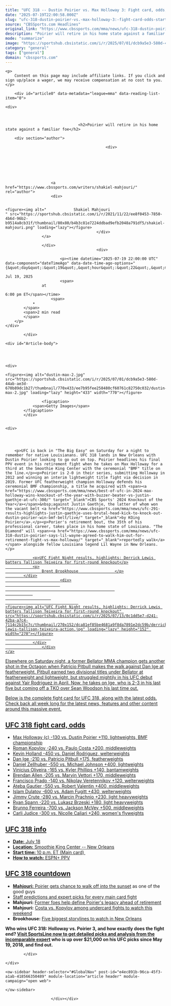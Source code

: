 ```yaml
---
title: "UFC 318 -- Dustin Poirier vs. Max Holloway 3: Fight card, odds, start time, location, date, complete guide"
date: "2025-07-19T22:00:58.000Z"
slug: "ufc-318-dustin-poirier-vs.-max-holloway-3:-fight-card-odds-start-time-location-date-complete-guide"
source: "CBSSports.com Headlines"
original_link: "https://www.cbssports.com/mma/news/ufc-318-dustin-poirier-vs-max-holloway-3-fight-card-odds-start-time-location-date-complete-guide/"
description: "Poirier will retire in his home state against a familiar foe"
mode: "summarize"
image: "https://sportshub.cbsistatic.com/i/r/2025/07/01/dcb9a5e3-580d-44ab-ae3d-670b89dc1b27/thumbnail/1200x675/a36aab5cc37110944bae161c25877c07/dustin-max-2.jpg"
category: "general"
tags: ["general"]
domain: "cbssports.com"
---
```

<div id="readability-page-1" class="page"><div id="page-content">
                                            







<div id="reading-list-items-container" data-component="articleProgressBar" data-article-progress-bar-options="{&quot;device&quot;:&quot;desktop&quot;,&quot;isAbTestActive&quot;:false,&quot;mode&quot;:&quot;progress&quot;,&quot;showGamblingAds&quot;:true,&quot;taboolaFrequency&quot;:3}">
                    
    <p>
        Content on this page may include affiliate links. If you click and sign up/place a wager, we may receive compensation at no cost to you.
    </p>
        
        <div id="article0" data-metadata="league=mma" data-reading-list-item="0">
            

<article>
                                            
    <div>
                            
        

                                    <h2>Poirier will retire in his home state against a familiar foe</h2>
                    
        <div section="author">
                                                            
                                                <div>
                                
                                                                            
    
                    
        
            
    
                        <a href="https://www.cbssports.com/writers/shakiel-mahjouri/" rel="author">
                        <div>
                                                                                                                        
        
    <figure><img alt="            Shakiel Mahjouri
    " src="https://sportshub.cbsistatic.com/i/r/2021/11/22/ee8f0453-7850-4b6d-96b2-b9514a8cb31f/thumbnail/80x80/b4b3c81e7224ddbad9efb2048a791df5/shakiel-mahjouri.png" loading="lazy"></figure>
                                            </div>
                    </a>
            
                    </div>
                                            <div>
                                                                                    
                            <p><time datetime="2025-07-19 22:00:00 UTC" data-component="dateTimeAgo" data-date-time-ago-options="{&quot;day&quot;:&quot;19&quot;,&quot;hour&quot;:&quot;22&quot;,&quot;min&quot;:&quot;00&quot;,&quot;month&quot;:&quot;7&quot;,&quot;year&quot;:&quot;2025&quot;,&quot;hideAfter24Hours&quot;:false}">
                    
    Jul 19, 2025
                            <span>
                    at
                            
    6:00 pm ET</span></time>
                        <span>
                •
            </span>
            <span>2 min read
            </span>
        </p>
    </div>
</div>

            </div>

    <div id="Article-body">
        
    
        
                
    <div>
                            
    <figure><img alt="dustin-max-2.jpg" src="https://sportshub.cbsistatic.com/i/r/2025/07/01/dcb9a5e3-580d-44ab-ae3d-670b89dc1b27/thumbnail/770x433/ee7b95fee258480cf60761c82750c032/dustin-max-2.jpg" loading="lazy" height="433" width="770"></figure>
        
                    <figcaption>
                <span>Getty Images</span>
            </figcaption>
            </div>

    
    <div>
        
        
                            
                
        <p>UFC is back in "The Big Easy" on Saturday for a night to remember for native Louisianans. UFC 318 lands in New Orleans with Dustin Poirier looking to go out on top. Poirier headlines his final PPV event in his retirement fight when he takes on Max Holloway for a third at the Smoothie King Center with the ceremonial "BMF" title on the line.</p><p>Poirier is 2-0 in their series, submitting Holloway in 2012 and winning an interim lightweight title fight via decision in 2019. Former UFC featherweight champion Holloway defends his ceremonial BMF championship, a title he acquired with <span><a href="https://www.cbssports.com/mma/news/best-of-ufc-in-2024-max-holloway-wins-knockout-of-the-year-with-buzzer-beater-vs-justin-gaethje-at-ufc-300/" target="_blank">CBS Sports' 2024 Knockout of the Year</a></span>&nbsp;against Justin Gaethje, the latter of whom won the vacant belt <a href="https://www.cbssports.com/mma/news/ufc-291-results-highlights-justin-gaethje-uses-brutal-head-kick-to-knock-out-dustin-poirier-win-bmf-belt/live/" target="_blank">by KOing Poirier</a>.</p><p>Porier's retirement bout, the 35th of his professional career, takes place in his home state of Louisiana. "The Diamond" will <span><a href="https://www.cbssports.com/mma/news/ufc-318-dustin-poirier-says-lil-wayne-agreed-to-walk-him-out-for-retirement-fight-vs-max-holloway/" target="_blank">reportedly walk</a></span> alongside fellow Louisiana legend Lil Wayne in New Orleans.</p>
        

<a href="https://www.cbssports.com/mma/news/ufc-fight-night-results-highlights-derrick-lewis-batters-tallison-teixeira-for-first-round-knockout/" target="_blank">
        <div>
            <div>
                
                <p>UFC Fight Night results, highlights: Derrick Lewis batters Tallison Teixeira for first-round knockout</p>
                <p>
                    Brent Brookhouse                </p>
            </div>
                            <div>
                            
                                                    
                
                        
                                    
    <figure><img alt="UFC Fight Night results, highlights: Derrick Lewis batters Tallison Teixeira for first-round knockout" src="https://sportshub.cbsistatic.com/i/r/2025/07/13/0c1dd5e7-d241-42ba-a7c4-7114c2b15c7c/thumbnail/270x152/dca81ef85be4681a9f8da7891e2dc59b/derrick-lewis-tallison-teixeira-action.jpg" loading="lazy" height="152" width="270"></figure>
                        
                </div>
                    </div>
    </a>
<p>Elsewhere on Saturday night, a former Bellator MMA champion gets another shot in the Octagon when Patricio Pitbull makes the walk against Dan Ige at featherweight. Pitbull earned two divisional titles under Bellator at featherweight and lightweight, but struggled mightily in his UFC debut against Yair Rodriguez in April. Now, he takes on Ige, who is 2-3 in his last five but coming off a TKO over Sean Woodson his last time out.</p><p>Below is the complete fight card for UFC 318, along with the latest odds. Check back all week long for the latest news, features and other content around this massive event.</p>
        

<h2>UFC 318 fight card, odds</h2><ul><li>Max Holloway (c) -130 vs. Dustin Poirier +110, lightweights, BMF championship<br></li><li>Roman Kopylov -240 vs. Paulo Costa +200, middleweights</li><li>Kevin Holland -450 vs. Daniel Rodriguez, welterweights</li><li>Dan Ige -210 vs. Patricio Pitbull +175, featherweights</li><li>Daniel Zellhuber -550 vs. Michael Johnson +400, lightweights</li><li>Vinicius Oliveira -165 vs. Kyler Phillips +140, bantamweights</li><li>Brendan Allen -205 vs. Marvin Vettori +170, middleweights</li><li>Francisco Prado -140 vs. Nikolay Veretennikov +120, welterweights</li><li>Ateba Gautier -550 vs. Robert Valentin +400, middleweights</li><li>Islam Dulatov -600 vs. Adam Fugitt +430, welterweights</li><li>Jimmy Crute -280 vs. Marcin Prachnio +230, light heavyweights</li><li>Ryan Spann -220 vs. Lukasz Brzeski +180, light heavyweights</li><li>Brunno Ferreira -700 vs. Jackson McVey +500, middleweights</li><li>Carli Judice -300 vs. Nicolle Caliari +240, women's flyweights</li></ul><h2>UFC 318 info</h2><ul><li><strong>Date:</strong>&nbsp;July 18</li><li><strong>Location:</strong>&nbsp;Smoothie King Center -- New Orleans</li><li><strong>Start time: </strong>10 p.m. ET (Main card)&nbsp;</li><li><strong>How to watch:</strong>&nbsp;ESPN+ PPV</li></ul><h2>UFC 318 countdown</h2><ul><li><strong>Mahjouri:</strong> <span><a href="https://www.cbssports.com/mma/news/dustin-poirier-gets-to-walk-off-into-the-sunset-as-one-of-mmas-rare-good-guys-im-just-living-my-life/" target="_blank">Poirier gets chance to walk off into the sunset</a></span> as one of the good guys</li><li><span><a href="https://www.cbssports.com/mma/news/ufc-318-predictions-dustin-poirier-vs-max-holloway-3-fight-card-odds-prelims-preview-expert-picks/" target="_blank">Staff predictions and expert picks for every main card fight</a></span></li><li><strong>Mahjouri: </strong><span><a href="https://www.cbssports.com/mma/news/dustin-poirier-retirement-islam-makhachev-justin-gaethje-and-more-remember-legacy-of-the-diamond/" target="_blank">Former foes help define Poirier's legacy ahead of retirement</a></span></li><li><strong>Mahjouri:</strong> <span><a href="https://www.cbssports.com/mma/news/ufc-318-fight-card-paulo-costa-vs-roman-kopylov-among-top-undercard-fights-to-watch-this-weekend/" target="_blank">Costa vs. Kopylov among undercard fights to watch this weekend</a></span></li><li><strong>Brookhouse:</strong> <span><a href="https://www.cbssports.com/mma/news/ufc-318-fight-card-dustin-poirier-vs-max-holloway-3-five-biggest-storylines-to-watch-for-in-new-orleans/" target="_blank">Five biggest storylines to watch in New Orleans</a></span></li></ul><p><strong>Who wins UFC 318: Holloway vs. Poirier 3, and how exactly does the fight end?&nbsp;<a href="https://www.sportsline.com/insiders/ufc-318-odds-picks-seasoned-mma-analyst-reveals-selections-for-holloway-vs-poirier-and-other-new-orleans-matchups-on-july-19/#ttag=07192025_agg_cbssports_picks_ufc_mma_kylemarleyexpert_UFC318HollowayPoirier" target="_blank">Visit SportsLine now to get detailed picks and analysis from the incomparable expert</a> who is up over $21,000 on his UFC picks since May 19, 2018, and find out.</strong></p>


        
            </div>

    </div>
</article>
        </div>
    </div>



    
    
        
    <ow-sidebar header-selector="#GlobalNav" post-id="e4ec891b-96ca-45f3-a1ab-418566350489" module-location="article header" module-campaign="open web">
        
    </ow-sidebar>
    
                        </div></div>
